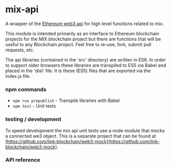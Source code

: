 # mix-api
A wrapper of the [Ethereum web3 api](https://github.com/ethereum/wiki/wiki/JavaScript-API) for high level functions related to mix.

This module is intended primarily as an interface to Ethereum blockchain projects
for the MIX blockchain project but there are functions that will be useful to any Blockchain project.
Feel free to re-use, fork, submit pull requests, etc.

The api libraries (contained in the 'src' directory) are written in ES6.
In order to support older browsers these libraries are transpiled to ES5 via Babel
and placed in the 'dist' file. It is these (ES5) files that are exported via the
index.js file.

### npm commands

- `npm run prepublish` - Transpile libraries with Babel
- `npm test` - Unit tests

### testing / development

To speed development the mix api unit tests use a node module that mocks a connected we3 object. This is a separate project that can be
found at [https://github.com/link-blockchain/web3-mock](https://github.com/link-blockchain/web3-mock).

### API reference


